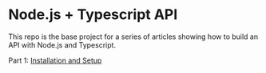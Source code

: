 # Node.js + Typescript API

This repo is the base project for a series of articles showing how to build an API with Node.js and Typescript.

Part 1: [Installation and Setup]

[installation and setup]: https://jesse-94998.medium.com/part-1-node-js-typescript-api-installation-and-setup-b1290285e5a5
